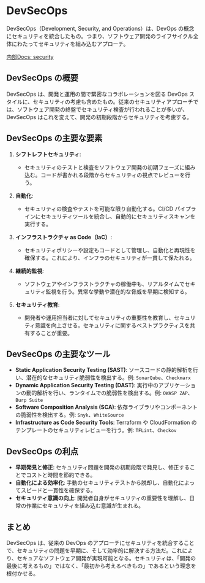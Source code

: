 # DevSecOps

DevSecOps（Development, Security, and Operations）は、DevOps の概念にセキュリティを統合したもの。つまり、ソフトウェア開発のライフサイクル全体にわたってセキュリティを組み込むアプローチ。

[内部Docs: security](../security/dev-sec-ops.md)

## DevSecOps の概要

DevSecOps は、開発と運用の間で緊密なコラボレーションを図る DevOps スタイルに、セキュリティの考慮も含めたもの。従来のセキュリティアプローチでは、ソフトウェア開発の終盤でセキュリティ検査が行われることが多いが、DevSecOps はこれを変えて、開発の初期段階からセキュリティを考慮する。

## DevSecOps の主要な要素

1. **シフトレフトセキュリティ**:
   - セキュリティのテストと検査をソフトウェア開発の初期フェーズに組み込む。コードが書かれる段階からセキュリティの視点でレビューを行う。
2. **自動化**:
   - セキュリティの検査やテストを可能な限り自動化する。CI/CD パイプラインにセキュリティツールを統合し、自動的にセキュリティスキャンを実行する。

3. **インフラストラクチャ as Code（IaC）**:
   - セキュリティポリシーや設定もコードとして管理し、自動化と再現性を確保する。これにより、インフラのセキュリティが一貫して保たれる。

4. **継続的監視**:
   - ソフトウェアやインフラストラクチャの稼働中も、リアルタイムでセキュリティ監視を行う。異常な挙動や潜在的な脅威を早期に検知する。

5. **セキュリティ教育**:
   - 開発者や運用担当者に対してセキュリティの重要性を教育し、セキュリティ意識を向上させる。セキュリティに関するベストプラクティスを共有することが重要。

## DevSecOps の主要なツール

- **Static Application Security Testing (SAST)**: ソースコードの静的解析を行い、潜在的なセキュリティ脆弱性を検出する。例: `SonarQube`、`Checkmarx`
- **Dynamic Application Security Testing (DAST)**: 実行中のアプリケーションの動的解析を行い、ランタイムでの脆弱性を検出する。例: `OWASP ZAP`、`Burp Suite`
- **Software Composition Analysis (SCA)**: 依存ライブラリやコンポーネントの脆弱性を検出する。例: `Snyk`、`WhiteSource`
- **Infrastructure as Code Security Tools**: Terraform や CloudFormation のテンプレートのセキュリティレビューを行う。例: `TFLint`、`Checkov`

## DevSecOps の利点

- **早期発見と修正**: セキュリティ問題を開発の初期段階で発見し、修正することでコストと時間を節約できる。
- **自動化による効率化**: 手動のセキュリティテストから脱却し、自動化によってスピードと一貫性を確保する。
- **セキュリティ意識の向上**: 開発者自身がセキュリティの重要性を理解し、日常の作業にセキュリティを組み込む意識が生まれる。

## まとめ

DevSecOps は、従来の DevOps のアプローチにセキュリティを統合することで、セキュリティの問題を早期に、そして効率的に解決する方法だ。これにより、セキュアなソフトウェア開発が実現可能となる。セキュリティは、「開発の最後に考えるもの」ではなく、「最初から考えるべきもの」であるという理念を根付かせる。
